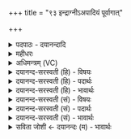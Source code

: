 +++
title = "९३ इन्द्राग्नीऽअपादियं पूर्वागात्"

+++
<details><summary>पदपाठः - दयानन्दादि</summary>

इन्द्रा॑ग्नी॒ऽइतीन्द्रा॑ग्नी। अ॒पात्। इ॒यम्। पूर्वा॑। आ। अ॒गा॒त्। प॒द्वती॑भ्यः॒ऽइति॑ प॒त्ऽवती॑भ्यः। हि॒त्वी। शिरः। जि॒ह्वया॑। वाव॑दत्। चर॑त्। त्रि॒ꣳशत्। प॒दा। नि। अ॒क्र॒मी॒त्। ९३।
</details>

<details><summary>महीधरः</summary>

म० सुहोत्रदृष्टा इन्द्राग्निदेवत्या प्रवह्लिका । हे इन्द्राग्नी, अपात्स्वयं पादरहितापि इयमुषाः पद्वतीभ्यः पादयुक्ताभ्यः सुप्ताभ्यः प्रजाभ्यः पूर्वा प्रथमभाविनी सती आ अगात् आगच्छति सा च तासां प्रजानां शिरो हित्वी निद्रात्याजनेन प्रेरयित्री । यद्वा शिरो हित्वी हित्वा त्यक्वाी स्वयमशिरस्का सती जिह्वया प्राणिनां वागिन्द्रियेण वावदत् । यङ्लुगन्तं । भृशं शब्दं कुर्वती सती चरत् चरति प्रसरति । अडभावः । एवं चरन्ती उषा एकदिनेन त्रिंशत्संख्यानि पदा पदानि गमनसाधनभूतान् मुहूर्तान् नि अक्रमीत् नितरां क्रमते । अहोरात्रेण त्रिंशन्मुहूर्तान्क्रामतीत्यर्थः । यद्वा वाक्पक्षेऽर्थः । इन्द्रः प्राणः अग्निः पुरुषः। हे इन्द्राग्नी, युवयोरेवैतत् कर्म यत् अपात् पादरहिता गद्यात्मिका त्रयीलक्षणेयं वाक् पूर्वा प्रथमभाविनी सती आ अगात् । पद्वतीभ्यः पादयुक्ताभ्यो रामायणभारतादिश्लोकात्मकवाल्मीकिव्यासादिवाणीभ्यः सकाशात् वेदवाचः प्राथम्यं श्रुत्योक्तम् ततो ब्रह्मैव प्रथममसृज्यतेति । एवं प्रथमजाया वाचोऽविकृतत्वं निर्णीय मानुष्या वाचो विकृतत्वमाह हित्वी शिर इति । शिर इति प्राधान्यादाख्यातपदमुच्यते। अभ्याज गां दण्डेन शुक्लां गां दण्डेनाभ्याजेत्येवं लौकिक्या वाचः पदप्रयोगनियमाभावात् शिरः शिरस्थानीयमाख्यातपदं हित्वा त्यक्त्वा जिह्वया विदुषो वागिन्द्रियेण वावदत् अतिवदन्ती सती चरति प्रकाशीभवति । एवं चरन्ती सा त्रिंशत्पदानि न्यक्रमीत् क्रमति। अत्र पदशब्दोऽङ्गुलवचनः । मूलाधारादारभ्य मुखपर्यन्तं त्रिंशदङ्गुलानि क्रामति । एवं वाग्विषयोऽर्थः ॥ ९३ ॥  
चतुर्नवतितमी।
</details>

<details><summary>अधिमन्त्रम् (VC)</summary>

- इन्द्राग्नी देवते
- सुहोत्र ऋषिः
- भुरिगनुष्टुप्
- गान्धारः
</details>

<details><summary>दयानन्द-सरस्वती (हि) - विषयः</summary>

अब उषा के विषय को अगले मन्त्र में कहा है ॥
</details>

<details><summary>दयानन्द-सरस्वती (हि) - पदार्थः</summary>

पदार्थान्वयभाषाः -  हे (इन्द्राग्नी) अध्यापक उपदेशक लोगो ! जो (इयम्) यह (अपात्) विना पग की (पद्वतीभ्यः) बहुत पगोंवाली प्रजाओं से (पूर्वा) प्रथम उत्पन्न होनेवाली (आ, अगात्) आती है (शिरः) शिर को (हित्वी) छोड़ के अर्थात् विना शिर की हुई प्राणियों की (जिह्वया) वाणी से (वावदत्) शीघ्र बोलती अर्थात् कुक्कुट आदि के बोल से उषःकाल की प्रतीति होती है, इससे बोलना धर्म उषा में आरोपण किया जाता है (चरत्) विचरती है और (त्रिंशत्) तीस (पदा) प्राप्ति के साधन मुहूर्तों को (नि, अक्रमीत्) निरन्तर आक्रमण करती है, वह उषा प्रातः की वेला तुम लोगों को जाननी चाहिये ॥९३ ॥
</details>

<details><summary>दयानन्द-सरस्वती (हि) - भावार्थः</summary>

भावार्थभाषाः -  हे मनुष्यो ! जो वेगवाली, पाद, शिर आदि अवयवों से रहित, प्राणियों के जगने से पहिले होनेवाली, जागने का हेतु, प्राणियो के सुखों से शीघ्र बोलती हुई सी तीस मुहूर्त्त (साठ घड़ी) के अन्तर प्रत्येक स्थान को आक्रमण करती है, वह उषा निद्रा, आलस्य को छोड़ तुमको सुख के लिये सेवन करना चाहिये ॥९३ ॥
</details>

<details><summary>दयानन्द-सरस्वती (सं) - विषयः</summary>

अथोषर्विषयमाह ॥
</details>

<details><summary>दयानन्द-सरस्वती (सं) - पदार्थः</summary>

पदार्थान्वयभाषाः -  हे इन्द्राग्नी ! येयमपात् पद्वतीभ्यः पूर्वा आऽगाच्छिरो हित्वी प्राणिनां जिह्वया वावदच्चरत् त्रिंशत् पदान्यक्रमीत् सोषा युवाभ्यां विज्ञेया ॥९३ ॥
</details>

<details><summary>दयानन्द-सरस्वती (सं) - भावार्थः</summary>

भावार्थभाषाः -  हे मनुष्याः ! या वेगवती पादशिर आद्यवयवरहिता प्राणिप्रबोधात् पूर्वभावनी जागरणहेतुः प्राणिमुखैर्भृशं वदतीव त्रिंशन्मुहूर्त्तानन्तरं प्रतिप्रदेशमाक्रमीत् सोषा युष्माभिर्निद्रालस्ये विहाय सुखाय सेवनीया ॥९३ ॥
</details>

<details><summary>सविता जोशी ← दयानन्दः (म) - भावार्थः</summary>

भावार्थभाषाः -  हे माणसांनो ! जी गतिमान आहे व मस्तक, पाय इत्यादी अवयवरहित असून, सर्व प्राणी जागृत होण्यापूर्वी कुक्कुट इत्यादींच्याद्वारे तिचे आगमन होते व तीस मुहूर्तानंतर (साठ घडी) प्रत्येक स्थान ती ताब्यात घेते अशा उषेचे सर्वांनी निद्रा व आळस सोडून स्वागत केले पाहिजे.
</details>
